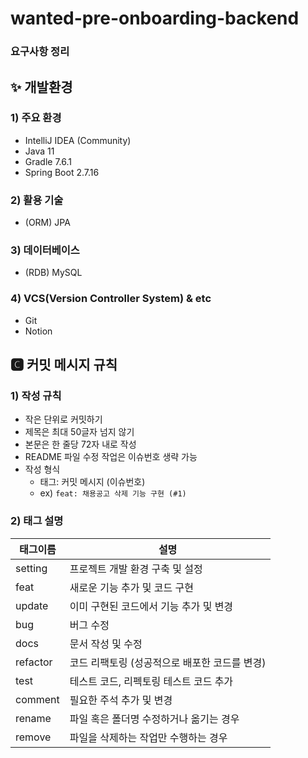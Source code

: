# wanted-pre-onboarding-backend
### 요구사항 정리

## ✨  개발환경

### 1) 주요 환경

- IntelliJ IDEA (Community)
- Java 11
- Gradle 7.6.1
- Spring Boot 2.7.16

### 2) 활용 기술

- (ORM) JPA

### 3) 데이터베이스

- (RDB) MySQL

### 4) VCS(Version Controller System) & etc

- Git
- Notion

## 🅲 커밋 메시지 규칙

### 1) 작성 규칙
* 작은 단위로 커밋하기
* 제목은 최대 50글자 넘지 않기
* 본문은 한 줄당 72자 내로 작성
* README 파일 수정 작업은 이슈번호 생략 가능
* 작성 형식
    * 태그: 커밋 메시지 (이슈번호)
    * ex) `feat: 채용공고 삭제 기능 구현 (#1)`

### 2) 태그 설명
| 태그이름     | 설명                         |
|----------|----------------------------|
| setting  | 프로젝트 개발 환경 구축 및 설정         |
| feat     | 새로운 기능 추가 및 코드 구현          |
| update   | 이미 구현된 코드에서 기능 추가 및 변경     |
| bug      | 버그 수정                      |
| docs     | 문서 작성 및 수정                 |
| refactor | 코드 리팩토링 (성공적으로 배포한 코드를 변경) |
| test     | 테스트 코드, 리펙토링 테스트 코드 추가     |
| comment  | 필요한 주석 추가 및 변경             |
| rename   | 파일 혹은 폴더명 수정하거나 옮기는 경우     |
| remove   | 파일을 삭제하는 작업만 수행하는 경우       |